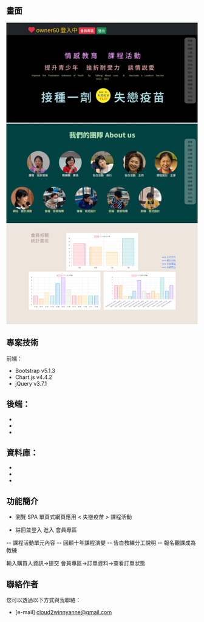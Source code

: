 ## 畫面

![範例圖片 1](/project-VLLV/ReadMe-imgs/ReadMe-1.png)
![範例圖片 2](/project-VLLV/ReadMe-imgs/ReadMe-2.png)
![範例圖片 3](/project-VLLV/ReadMe-imgs/ReadMe-3.png)

## 專案技術

前端：
- Bootstrap v5.1.3
- Chart.js v4.4.2
- jQuery v3.7.1
  
後端：
- 
- 
- 
- 
  
資料庫：
- 
- 
- 
- 

## 功能簡介
- 瀏覽 SPA 單頁式網頁應用 < 失戀疫苗 > 課程活動
  
- 註冊並登入 進入 會員專區

-- 課程活動單元內容
-- 回顧十年課程演變
-- 告白教練分工說明
-- 報名觀課成為教練

輸入購買人資訊->提交
會員專區->訂單資料->查看訂單狀態

## 聯絡作者

您可以透過以下方式與我聯絡：
- [e-mail] cloud2winnyanne@gmail.com

